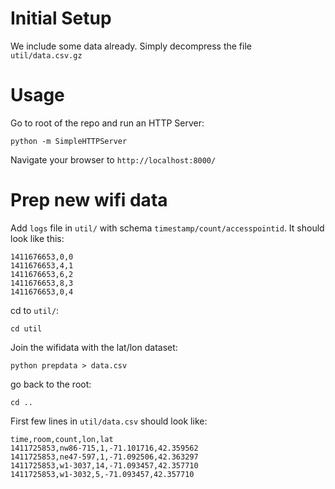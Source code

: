 # Initial Setup

We include some data already.  Simply decompress the file `util/data.csv.gz`


# Usage


Go to root of the repo and run an HTTP Server:

    python -m SimpleHTTPServer

Navigate your browser to `http://localhost:8000/`



# Prep new wifi data

Add `logs` file in `util/` with schema `timestamp/count/accesspointid`.  It should look like this:

    1411676653,0,0
    1411676653,4,1
    1411676653,6,2
    1411676653,8,3
    1411676653,0,4

cd to `util/`:

    cd util

Join the wifidata with the lat/lon dataset:

    python prepdata > data.csv

go back to the root:

    cd .. 

First few lines in `util/data.csv` should look like:

    time,room,count,lon,lat
    1411725853,nw86-715,1,-71.101716,42.359562
    1411725853,ne47-597,1,-71.092506,42.363297
    1411725853,w1-3037,14,-71.093457,42.357710
    1411725853,w1-3032,5,-71.093457,42.357710



